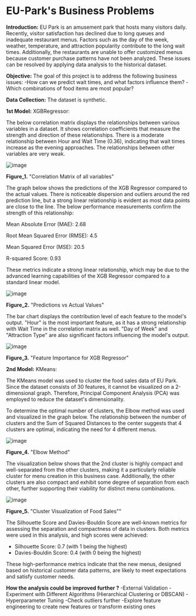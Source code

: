 # EU-Park's Business Problems  

**Introduction:** 
EU Park is an amusement park that hosts many visitors daily. Recently, visitor satisfaction has declined due to long queues and inadequate restaurant menus.
Factors such as the day of the week, weather, temperature, and attraction popularity contribute to the long wait times.
Additionally, the restaurants are unable to offer customized menus because customer purchase patterns have not been analyzed.
These issues can be resolved by applying data analysis to the historical dataset.

**Objective:** The goal of this project is to address the following business issues:
-How can we predict wait times, and what factors influence them?
-Which combinations of food items are most popular?

**Data Collection:** The dataset is synthetic.

**1st Model:** XGBRegressor:

The below correlation matrix displays the relationships between various variables in a dataset. 
It shows correlation coefficients that measure the strength and direction of these relationships. 
There is a moderate relationship between Hour and Wait Time (0.36), indicating that wait times increase as the evening approaches. 
The relationships between other variables are very weak.

![image](https://github.com/user-attachments/assets/b40f3bb2-3ac4-48f6-8ded-ec21675d495a)

**Figure_1.** "Correlation Matrix of all variables"

The graph below shows the predictions of the XGB Regressor compared to the actual values. 
There is noticeable dispersion and outliers around the red prediction line, but a strong linear relationship is evident as most data points are close to the line.
The below performance measurements confirm the strength of this relationship:

Mean Absolute Error (MAE): 2.68

Root Mean Squared Error (RMSE): 4.5

Mean Squared Error (MSE): 20.5

R-squared Score: 0.93

These metrics indicate a strong linear relationship, which may be due to the advanced learning capabilities of the XGB Regressor compared to a standard linear model.

![image](https://github.com/user-attachments/assets/7b94540c-eabb-4bd2-87df-64eebc28f4b7)

**Figure_2.** "Predictions vs Actual Values"

The bar chart displays the contribution level of each feature to the model's output. 
"Hour" is the most important feature, as it has a strong relationship with Wait Time in the correlation matrix as well. 
"Day of Week" and "Attraction Type" are also significant factors influencing the model's output.

![image](https://github.com/user-attachments/assets/88923918-e406-4761-8d2e-ec266f6413bc)

**Figure_3.** "Feature Importance for XGB Regressor"



**2nd Model:** KMeans:

The KMeans model was used to cluster the food sales data of EU Park. 
Since the dataset consists of 30 features, it cannot be visualized on a 2-dimensional graph. 
Therefore, Principal Component Analysis (PCA) was employed to reduce the dataset's dimensionality.

To determine the optimal number of clusters, the Elbow method was used and visualized in the graph below.
The relationship between the number of clusters and the Sum of Squared Distances to the center suggests that 4 clusters are optimal, indicating the need for 4 different menus.

![image](https://github.com/user-attachments/assets/8477480f-4140-414c-98a6-789ae36d1865)

**Figure_4.** "Elbow Method"

The visualization below shows that the 2nd cluster is highly compact and well-separated from the other clusters, making it a particularly reliable cluster for menu creation in this business case. 
Additionally, the other clusters are also compact and exhibit some degree of separation from each other, further supporting their viability for distinct menu combinations.

![image](https://github.com/user-attachments/assets/198741d0-2a4b-4e26-9094-fe0a6dba9e8b)

**Figure_5.** "Cluster Visualization of Food Sales""

The Silhouette Score and Davies-Bouldin Score are well-known metrics for assessing the separation and compactness of data in clusters. Both metrics were used in this analysis, and high scores were achieved:

- Silhouette Score: 0.7 (with 1 being the highest)
- Davies-Bouldin Score: 0.4 (with 0 being the highest)

These high-performance metrics indicate that the new menus, designed based on historical customer data patterns, are likely to meet expectations and satisfy customer needs.


**How the analysis could be improved further ?**
-External Validation
-Experiment with Different Algorithms (Hierarchical Clustering or DBSCAN)
-Hyperparameter Tuning
-Check outliers further
-Explore feature engineering to create new features or transform existing ones


                                        











